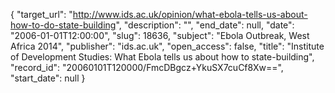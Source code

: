 {
  "target_url": "http://www.ids.ac.uk/opinion/what-ebola-tells-us-about-how-to-do-state-building", 
  "description": "", 
  "end_date": null, 
  "date": "2006-01-01T12:00:00", 
  "slug": 18636, 
  "subject": "Ebola Outbreak, West Africa 2014", 
  "publisher": "ids.ac.uk", 
  "open_access": false, 
  "title": "Institute of Development Studies: What Ebola tells us about how to state-building", 
  "record_id": "20060101T120000/FmcDBgcz+YkuSX7cuCf8Xw==", 
  "start_date": null
}

